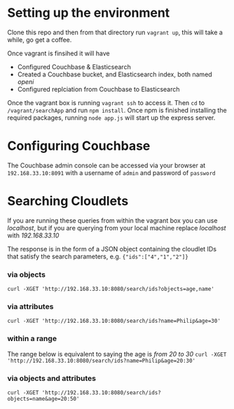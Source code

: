 # Setting up the environment
Clone this repo and then from that directory run `vagrant up`, this will take a while, go get a coffee.

 Once vagrant is finsihed it will have

* Configured Couchbase & Elasticsearch
* Created a Couchbase bucket, and Elasticsearch index, both named *openi*
* Configured replciation from Couchbase to Elasticsearch

Once the vagrant box is running `vagrant ssh` to access it. Then `cd` to `/vagrant/searchApp` and run `npm install`.
Once npm is finished installing the required packages, running `node app.js` will start up the express server.

# Configuring Couchbase
The Couchbase admin console can be accessed via your browser at `192.168.33.10:8091` with a username of `admin` and password of `password`

# Searching Cloudlets
If you are running these queries from within the vagrant box you can use *localhost*, but if you are querying from your local machine replace *localhost* with *192.168.33.10*

The response is in the form of a JSON object containing the cloudlet IDs that satisfy the search parameters, e.g.
`{"ids":["4","1","2"]}`

### via objects
`curl -XGET 'http://192.168.33.10:8080/search/ids?objects=age,name'`

### via attributes
`curl -XGET 'http://192.168.33.10:8080/search/ids?name=Philip&age=30'`

### within a range
The range below is equivalent to saying the age is *from 20 to 30*
`curl -XGET 'http://192.168.33.10:8080/search/ids?name=Philip&age=20:30'`

### via objects and attributes
`curl -XGET 'http://192.168.33.10:8080/search/ids?objects=name&age=20:50'`